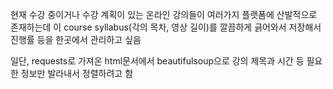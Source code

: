 
현재 수강 중이거나 수강 계획이 있는 온라인 강의들이 여러가지 플랫폼에 산발적으로 존재하는데 이 course syllabus(각의 목차, 영상 길이)를 깔끔하게 긁어와서 저장해서 진행률 등을 한곳에서 관리하고 싶음


일단, requests로 가져온 html문서에서 beautifulsoup으로 강의 제목과 시간 등 필요한 정보만 발라내서 정렬하려고 함

